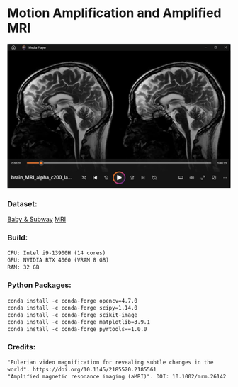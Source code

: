 # Motion Amplification and Amplified MRI


![AMRI](external/AMRI.png)

### Dataset:
[Baby & Subway](https://people.csail.mit.edu/mrub/evm/)
[MRI](https://www.youtube.com/watch?v=1t5sEHEEYlQ)


### Build: 

	CPU: Intel i9-13900H (14 cores)
	GPU: NVIDIA RTX 4060 (VRAM 8 GB)
	RAM: 32 GB


### Python Packages:
	
	conda install -c conda-forge opencv=4.7.0
	conda install -c conda-forge scipy=1.14.0
	conda install -c conda-forge scikit-image
	conda install -c conda-forge matplotlib=3.9.1
	conda install -c conda-forge pyrtools==1.0.0


### Credits:

	"Eulerian video magnification for revealing subtle changes in the world". https://doi.org/10.1145/2185520.2185561 
	"Amplified magnetic resonance imaging (aMRI)". DOI: 10.1002/mrm.26142 